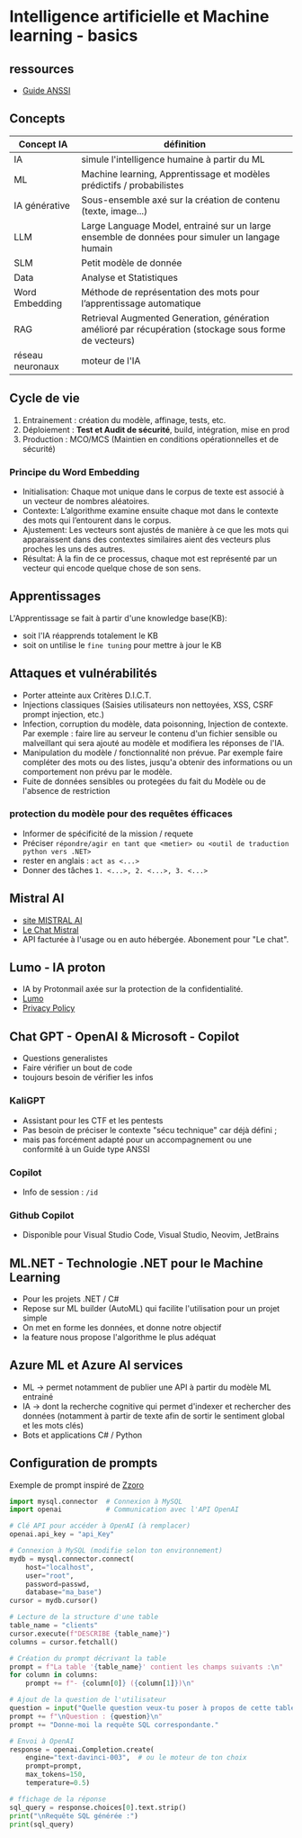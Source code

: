 # Intelligence artificielle et Machine learning - basics

## ressources

* [Guide ANSSI](https://cyber.gouv.fr/publications/recommandations-de-securite-pour-un-systeme-dia-generative)

## Concepts

| Concept IA | définition |
|-------|------------|
| IA | simule l'intelligence humaine à partir du ML |
| ML | Machine learning, Apprentissage et modèles prédictifs / probabilistes |
| IA générative | Sous-ensemble axé sur la création de contenu (texte, image...) |
| LLM | Large Language Model, entrainé sur un large ensemble de données pour simuler un langage humain |
| SLM | Petit modèle de donnée |
| Data | Analyse et Statistiques |
| Word Embedding | Méthode de représentation des mots pour l’apprentissage automatique |
| RAG | Retrieval Augmented Generation, génération amélioré par récupération (stockage sous forme de vecteurs) |
| réseau neuronaux | moteur de l'IA |

## Cycle de vie

1. Entrainement : création du modèle, affinage, tests, etc.
2. Déploiement : **Test et Audit de sécurité**, build, intégration, mise en prod
3. Production : MCO/MCS (Maintien en conditions opérationnelles et de sécurité)

### Principe du Word Embedding

* Initialisation: Chaque mot unique dans le corpus de texte est associé à un vecteur de nombres aléatoires.
* Contexte: L’algorithme examine ensuite chaque mot dans le contexte des mots qui l’entourent dans le corpus.
* Ajustement: Les vecteurs sont ajustés de manière à ce que les mots qui apparaissent dans des contextes similaires aient des vecteurs plus proches les uns des autres.
* Résultat: À la fin de ce processus, chaque mot est représenté par un vecteur qui encode quelque chose de son sens.

## Apprentissages

L'Apprentissage se fait à partir d'une knowledge base(KB):

* soit l'IA réapprends totalement le KB
* soit on untilise le `fine tuning` pour mettre à jour le KB

## Attaques et vulnérabilités

* Porter atteinte aux Critères D.I.C.T.
* Injections classiques (Saisies utilisateurs non nettoyées, XSS, CSRF prompt injection, etc.)
* Infection,  corruption du modèle, data poisonning, Injection de contexte. Par exemple : faire lire au serveur le contenu d'un fichier sensible ou malveillant qui sera ajouté au modèle et modifiera les réponses de l'IA.
* Manipulation du modèle / fonctionnalité non prévue. Par exemple faire compléter des mots ou des listes, jusqu'a obtenir des informations ou un comportement non prévu par le modèle.
* Fuite de données sensibles ou protegées du fait du Modèle ou de l'absence de restriction

### protection du modèle pour des requêtes éfficaces

* Informer de spécificité de la mission / requete
* Préciser `répondre/agir en tant que <metier> ou <outil de traduction python vers .NET>`
* rester en anglais :  `act as <...>`
* Donner des tâches `1. <...>, 2. <...>, 3. <...>`

## Mistral AI

* [site MISTRAL AI](https://mistral.ai/)
* [Le Chat Mistral](https://chat.mistral.ai/chat)
* API facturée à l'usage ou en auto hébergée. Abonement pour "Le chat".

## Lumo - IA proton

* IA by Protonmail axée sur la protection de la confidentialité.
* [Lumo](https://lumo.proton.me/u/2/)
* [Privacy Policy](https://proton.me/support/lumo-privacy)

## Chat GPT - OpenAI & Microsoft - Copilot

* Questions generalistes
* Faire vérifier un bout de code
* toujours besoin de vérifier les infos

### KaliGPT

* Assistant pour les CTF et les pentests
* Pas besoin de préciser le contexte "sécu technique" car déjà défini ;
* mais pas forcément adapté pour un accompagnement ou une conformité à un Guide type ANSSI

### Copilot

* Info de session : `/id`

### Github Copilot

* Disponible pour Visual Studio Code, Visual Studio, Neovim, JetBrains

## ML.NET - Technologie .NET pour le Machine Learning

* Pour les projets .NET / C#
* Repose sur ML builder (AutoML) qui facilite l'utilisation pour un projet simple
* On met en forme les données, et donne notre objectif
* la feature nous propose l'algorithme le plus adéquat

## Azure ML et Azure AI services

* ML -> permet notamment de publier une API à partir du modèle ML entrainé
* IA -> dont la recherche cognitive qui permet d'indexer et rechercher des données (notamment à partir de texte afin de sortir le sentiment global et les mots clés)
* Bots et applications C# / Python

## Configuration de prompts

Exemple de prompt inspiré de [Zzoro](https://github.com/ZZ0R0/Auto-MySQL)

```python
import mysql.connector  # Connexion à MySQL
import openai           # Communication avec l'API OpenAI

# Clé API pour accéder à OpenAI (à remplacer)
openai.api_key = "api_Key"

# Connexion à MySQL (modifie selon ton environnement)
mydb = mysql.connector.connect(
    host="localhost",
    user="root",
    password=passwd,
    database="ma_base")
cursor = mydb.cursor()

# Lecture de la structure d'une table
table_name = "clients"
cursor.execute(f"DESCRIBE {table_name}")
columns = cursor.fetchall()

# Création du prompt décrivant la table
prompt = f"La table '{table_name}' contient les champs suivants :\n"
for column in columns:
    prompt += f"- {column[0]} ({column[1]})\n"

# Ajout de la question de l'utilisateur
question = input("Quelle question veux-tu poser à propos de cette table ?\n")
prompt += f"\nQuestion : {question}\n"
prompt += "Donne-moi la requête SQL correspondante."

# Envoi à OpenAI
response = openai.Completion.create(
    engine="text-davinci-003",  # ou le moteur de ton choix
    prompt=prompt,
    max_tokens=150,
    temperature=0.5)

# ffichage de la réponse
sql_query = response.choices[0].text.strip()
print("\nRequête SQL générée :")
print(sql_query)
```
